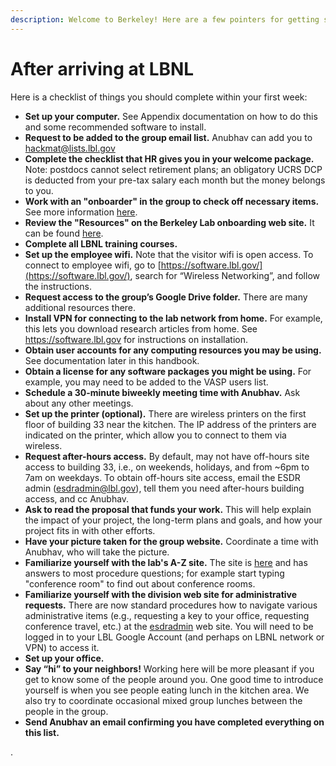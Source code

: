 ```yaml
---
description: Welcome to Berkeley! Here are a few pointers for getting started.
---
```


# After arriving at LBNL

Here is a checklist of things you should complete within your first week:

* **Set up your computer.** See Appendix documentation on how to do this and some recommended software to install.&#x20;
* **Request to be added to the group email list.** Anubhav can add you to hackmat@lists.lbl.gov
* **Complete the checklist that HR gives you in your welcome package.** Note: postdocs cannot select retirement plans; an obligatory UCRS DCP is deducted from your pre-tax salary each month but the money belongs to you.&#x20;
* **Work with an "onboarder" in the group to check off necessary items.** See more information [here](https://onboarding.lbl.gov/im-an-onboarder).
* **Review the "Resources" on the Berkeley Lab onboarding web site.** It can be found [here](https://onboarding.lbl.gov/resources).
* **Complete all LBNL training courses.**&#x20;
* **Set up the employee wifi.** Note that the visitor wifi is open access. To connect to employee wifi, go to [https://software.lbl.gov/](https://software.lbl.gov/), search for “Wireless Networking”, and follow the instructions.
* **Request access to the group’s Google Drive folder.** There are many additional resources there.
* **Install VPN for connecting to the lab network from home.** For example, this lets you download research articles from home. See https://software.lbl.gov for instructions on installation.&#x20;
* **Obtain user accounts for any computing resources you may be using.** See documentation later in this handbook.&#x20;
* **Obtain a license for any software packages you might be using.** For example, you may need to be added to the VASP users list.
* **Schedule a 30-minute biweekly meeting time with Anubhav.** Ask about any other meetings.&#x20;
* **Set up the printer (optional).** There are wireless printers on the first floor of building 33 near the kitchen. The IP address of the printers are indicated on the printer, which allow you to connect to them via wireless.
* **Request after-hours access.** By default, may not have off-hours site access to building 33, i.e., on weekends, holidays, and from \~6pm to 7am on weekdays. To obtain off-hours site access, email the ESDR admin (esdradmin@lbl.gov), tell them you need after-hours building access, and cc Anubhav.
* **Ask to read the proposal that funds your work.** This will help explain the impact of your project, the long-term plans and goals, and how your project fits in with other efforts.&#x20;
* **Have your picture taken for the group website.** Coordinate a time with Anubhav, who will take the picture.&#x20;
* **Familiarize yourself with the lab's A-Z site.** The site is [here](https://a-z.lbl.gov) and has answers to most procedure questions; for example start typing "conference room" to find out about conference rooms.
* **Familiarize yourself with the division web site for administrative requests.** There are now standard procedures how to navigate various administrative items (e.g., requesting a key to your office, requesting conference travel, etc.) at the [esdradmin](https://sites.google.com/a/lbl.gov/esdradmin/) web site. You will need to be logged in to your LBL Google Account (and perhaps on LBNL network or VPN) to access it.
* **Set up your office.** &#x20;
* **Say “hi” to your neighbors!** Working here will be more pleasant if you get to know some of the people around you. One good time to introduce yourself is when you see people eating lunch in the kitchen area. We also try to coordinate occasional mixed group lunches between the people in the group.
* **Send Anubhav an email confirming you have completed everything on this list.**

.
